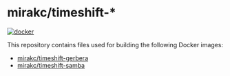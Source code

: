 # mirakc/timeshift-*

[![docker](https://github.com/mirakc/docker-timeshift-x/actions/workflows/docker.yml/badge.svg)](https://github.com/mirakc/docker-timeshift-x/actions/workflows/docker.yml)

This repository contains files used for building the following Docker images:

* [mirakc/timeshift-gerbera](https://hub.docker.com/r/mirakc/timeshift-gerbera)
* [mirakc/timeshift-samba](https://hub.docker.com/r/mirakc/timeshift-samba)
